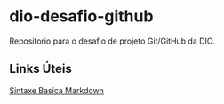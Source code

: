 # dio-desafio-github
Repositorio para o desafio de projeto Git/GitHub da DIO.

## Links Úteis
[Sintaxe Basica Markdown](https://www.markdownguide.org/basic-syntax/)
